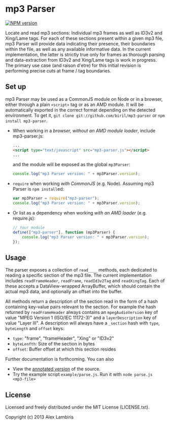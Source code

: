 mp3 Parser
==========

[![NPM version](https://badge.fury.io/js/mp3-parser.png)](http://badge.fury.io/js/mp3-parser)

Locate and read mp3 sections: Individual mp3 frames as well as ID3v2 and Xing/Lame tags. For each of
these sections present within a given mp3 file, mp3 Parser will provide data indicating their
presence, their boundaries within the file, as well as any available informative data. In the
current implementation, the latter is strictly true only for frames as thorough parsing and
data-extraction from ID3v2 and Xing/Lame tags is work in progress. The primary use case (and raison
d'etre) for this initial revision is performing precise cuts at frame / tag boundaries.


Set up
------

mp3 Parser may be used as a CommonJS module on Node or in a browser, either through a plain
`<script>` tag or as an AMD module. It will be automatically exported in the correct format
depending on the detected environment. To get it, `git clone git://github.com/biril/mp3-parser` or
`npm install mp3-parser`.

* When working in a *browser, without an AMD module loader*, include mp3-parser.js:

    ```html
    ...
    <script type="text/javascript" src="mp3-parser.js"></script>
    ...
    ```

    and the module will be exposed as the global `mp3Parser`:

    ```javascript
    console.log("mp3 Parser version: " + mp3Parser.version);
    ```

* `require` when working *with CommonJS* (e.g. Node). Assuming mp3 Parser is `npm install`ed:

    ```javascript
    var mp3Parser = require("mp3-parser");
    console.log("mp3 Parser version: " + mp3Parser.version);
    ```

* Or list as a dependency when working *with an AMD loader* (e.g. require.js):

    ```javascript
    // Your module
    define(["mp3-parser"], function (mp3Parser) {
    	console.log("mp3 Parser version: " + mp3Parser.version);
    });
    ```


Usage
-----

The parser exposes a collection of `read____` methods, each dedicated to reading a specific section
of the mp3 file. The current implementation includes `readFrameHeader`, `readFrame`, `readId3v2Tag`
and `readXingTag`. Each of these accepts a DataView-wrapped ArrayBuffer, which should contain the
actual mp3 data, and optionally an offset into the buffer.

All methods return a description of the section read in the form of a hash containing key-value
pairs relevant to the section. For example the hash returned by `readFrameHeader` always contains
an `mpegAudioVersion` key of value "MPEG Version 1 (ISO/IEC 11172-3)" and a `layerDescription` key
of value "Layer III". A description will always have a `_section` hash with `type`, `byteLength`
and `offset` keys:

* `type`: "frame", "frameHeader", "Xing" or "ID3v2"
* `byteLenfth`: Size of the section in bytes
* `offset`: Buffer offset at which this section resides

Further documentation is forthcoming. You can also

* View the [annotated version](http://biril.github.io/mp3-parser/) of the source.
* Try the example script `example/parse.js`. Run it with `node parse.js <mp3-file>`


License
-------

Licensed and freely distributed under the MIT License (LICENSE.txt).

Copyright (c) 2013 Alex Lambiris
